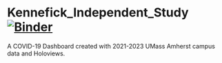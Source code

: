 # Kennefick_Independent_Study [![Binder](https://mybinder.org/badge_logo.svg)](https://mybinder.org/v2/gh/Andrew-Kennefick/Kennefick_Independent_Study/tree/main/HEAD)
A COVID-19 Dashboard created with 2021-2023 UMass Amherst campus data and Holoviews. 
